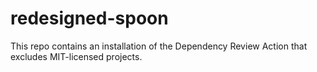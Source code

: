 # redesigned-spoon
This repo contains an installation of the Dependency Review Action that excludes MIT-licensed projects.
